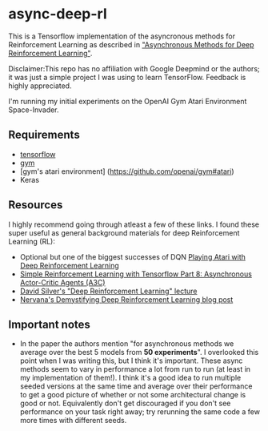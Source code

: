 # async-deep-rl
This is a Tensorflow implementation of the asyncronous methods for Reinforcement Learning as described in ["Asynchronous Methods for Deep Reinforcement Learning"](http://arxiv.org/pdf/1602.01783v1.pdf). 

Disclaimer:This repo has no affiliation with Google Deepmind or the authors; it was just a simple project I was using to learn TensorFlow. Feedback is highly appreciated.


I'm running my initial experiments on the OpenAI Gym Atari Environment Space-Invader.

## Requirements
* [tensorflow](https://www.tensorflow.org/versions/r0.9/get_started/os_setup.html)
* [gym](https://github.com/openai/gym#installation)
* [gym's atari environment] (https://github.com/openai/gym#atari)
* Keras

## Resources
I highly recommend going through atleast a few of these links. I found these super useful as general background materials for deep Reinforcement Learning (RL):

* Optional but one of the biggest successes of DQN [Playing Atari with Deep Reinforcement Learning](https://www.cs.toronto.edu/~vmnih/docs/dqn.pdf)
* [Simple Reinforcement Learning with Tensorflow Part 8: Asynchronous Actor-Critic Agents (A3C)](https://medium.com/emergent-future/simple-reinforcement-learning-with-tensorflow-part-8-asynchronous-actor-critic-agents-a3c-c88f72a5e9f2)
* [David Silver's "Deep Reinforcement Learning" lecture](http://videolectures.net/rldm2015_silver_reinforcement_learning/)
* [Nervana's Demystifying Deep Reinforcement Learning blog post](http://www.nervanasys.com/demystifying-deep-reinforcement-learning/)

## Important notes
* In the paper the authors mention "for asynchronous methods we average over the best 5 models from **50 experiments**". I overlooked this point when I was writing this, but I think it's important. These async methods seem to vary in performance a lot from run to run (at least in my implementation of them!). I think it's a good idea to run multiple seeded versions at the same time and average over their performance to get a good picture of whether or not some architectural change is good or not. Equivalently don't get discouraged if you don't see performance on your task right away; try rerunning the same code a few more times with different seeds.

